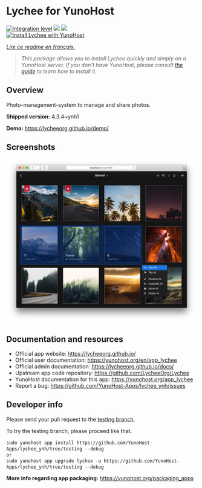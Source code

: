 <!--
N.B.: This README was automatically generated by https://github.com/YunoHost/apps/tree/master/tools/README-generator
It shall NOT be edited by hand.
-->

# Lychee for YunoHost

[![Integration level](https://dash.yunohost.org/integration/lychee.svg)](https://dash.yunohost.org/appci/app/lychee) ![](https://ci-apps.yunohost.org/ci/badges/lychee.status.svg) ![](https://ci-apps.yunohost.org/ci/badges/lychee.maintain.svg)  
[![Install Lychee with YunoHost](https://install-app.yunohost.org/install-with-yunohost.svg)](https://install-app.yunohost.org/?app=lychee)

*[Lire ce readme en français.](./README_fr.md)*

> *This package allows you to install Lychee quickly and simply on a YunoHost server.
If you don't have YunoHost, please consult [the guide](https://yunohost.org/#/install) to learn how to install it.*

## Overview

Photo-management-system to manage and share photos.

**Shipped version:** 4.3.4~ynh1

**Demo:** https://lycheeorg.github.io/demo/

## Screenshots

![](./doc/screenshots/screenshot.jpg)

## Documentation and resources

* Official app website: https://lycheeorg.github.io/
* Official user documentation: https://yunohost.org/en/app_lychee
* Official admin documentation: https://lycheeorg.github.io/docs/
* Upstream app code repository: https://github.com/LycheeOrg/Lychee
* YunoHost documentation for this app: https://yunohost.org/app_lychee
* Report a bug: https://github.com/YunoHost-Apps/lychee_ynh/issues

## Developer info

Please send your pull request to the [testing branch](https://github.com/YunoHost-Apps/lychee_ynh/tree/testing).

To try the testing branch, please proceed like that.
```
sudo yunohost app install https://github.com/YunoHost-Apps/lychee_ynh/tree/testing --debug
or
sudo yunohost app upgrade lychee -u https://github.com/YunoHost-Apps/lychee_ynh/tree/testing --debug
```

**More info regarding app packaging:** https://yunohost.org/packaging_apps